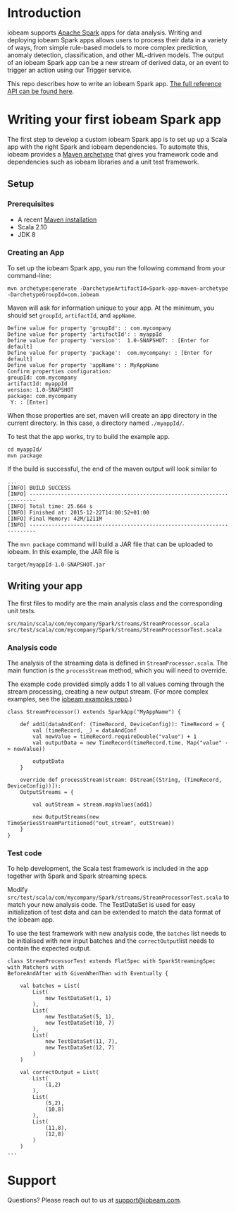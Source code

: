 # Introduction
iobeam supports [Apache Spark](http://spark.apache.org/) apps
for data analysis. Writing and deploying iobeam Spark apps allows users to
process their data in a variety of ways, from simple rule-based models to more
complex prediction, anomaly detection, classification, and other ML-driven
models. The output of an iobeam Spark app can be a new stream of derived data,
or an event to trigger an action using our Trigger service.

This repo describes how to write an iobeam Spark app. [The full reference API
can be found
here](http://docs.iobeam.com/lib/analyze/#com.iobeam.spark.streams.package).

# Writing your first iobeam Spark app
The first step to develop a custom iobeam
Spark app is to set up up a Scala app with the right Spark and iobeam
dependencies. To automate this, iobeam provides a [Maven
archetype](https://maven.apache.org/guides/introduction/introduction-to-archetypes.html)
that gives you framework code and dependencies such as iobeam libraries and a
unit test framework.

## Setup

### Prerequisites
* A recent [Maven installation](https://maven.apache.org/download.cgi#Installation)
* Scala 2.10
* JDK 8 

### Creating an App

To set up the iobeam Spark app, you run the following command from your command-line:

```
mvn archetype:generate -DarchetypeArtifactId=Spark-app-maven-archetype -DarchetypeGroupId=com.iobeam
```
Maven will ask for information unique to your app. At the minimum, you should set `groupId`,
`artifactId`, and `appName`.

```
Define value for property 'groupId': : com.mycompany
Define value for property 'artifactId': : myappId
Define value for property 'version':  1.0-SNAPSHOT: : [Enter for default] 
Define value for property 'package':  com.mycompany: : [Enter for default] 
Define value for property 'appName': : MyAppName
Confirm properties configuration:
groupId: com.mycompany
artifactId: myappId
version: 1.0-SNAPSHOT
package: com.mycompany
 Y: : [Enter]
```

When those properties are set, maven will create an app directory in the current directory. In this case, a directory named `./myappId/`. 

To test that the app works, try to build the example app.

```
cd myappId/
mvn package

```

If the build is successful, the end of the maven output will look similar to 
```
...
[INFO] BUILD SUCCESS
[INFO] ------------------------------------------------------------------------
[INFO] Total time: 25.664 s
[INFO] Finished at: 2015-12-22T14:00:52+01:00
[INFO] Final Memory: 42M/1211M
[INFO] ------------------------------------------------------------------------

```
The ```mvn package``` command will build a JAR file that can be uploaded to iobeam. In this example, the JAR file is 

```
target/myappId-1.0-SNAPSHOT.jar
```

## Writing your app
The first files to modify are the main analysis class and the corresponding unit tests.
```
src/main/scala/com/mycompany/Spark/streams/StreamProcessor.scala
src/test/scala/com/mycompany/Spark/streams/StreamProcessorTest.scala
```

### Analysis code
The analysis of the streaming data is defined in ```StreamProcessor.scala```. The main
function is the `processStream` method, which you will need to override. 

The example code provided simply adds 1 to all values coming through the stream processing,
creating a new output stream. (For more complex examples, see the [iobeam examples repo](https://github.com/iobeam/iobeam-spark-scala-examples).)

```
class StreamProcessor() extends SparkApp("MyAppName") {

    def add1(dataAndConf: (TimeRecord, DeviceConfig)): TimeRecord = {
        val (timeRecord, _) = dataAndConf
        val newValue = timeRecord.requireDouble("value") + 1
        val outputData = new TimeRecord(timeRecord.time, Map("value" -> newValue))

        outputData
    }

    override def processStream(stream: DStream[(String, (TimeRecord, DeviceConfig))]):
    OutputStreams = {

        val outStream = stream.mapValues(add1)

        new OutputStreams(new TimeSeriesStreamPartitioned("out_stream", outStream))
    }
}

```

### Test code
To help development, the Scala test framework is included in the
app together with Spark and Spark streaming specs.

Modify
```src/test/scala/com/mycompany/Spark/streams/StreamProcessorTest.scala``` to
match your new analysis code. The TestDataSet is used for easy initialization
of test data and can be extended to match the data format of the iobeam app.

To use the test framework with new analysis code, the ```batches``` list needs
to be initialised with new input batches and the ```correctOutput```list needs
to contain the expected output.

```
class StreamProcessorTest extends FlatSpec with SparkStreamingSpec with Matchers with
BeforeAndAfter with GivenWhenThen with Eventually {

    val batches = List(
        List(
            new TestDataSet(1, 1)
        ),
        List(
            new TestDataSet(5, 1),
            new TestDataSet(10, 7)
        ),
        List(
            new TestDataSet(11, 7),
            new TestDataSet(12, 7)
        )
    )

    val correctOutput = List(
        List(
            (1,2)
        ),
        List(
            (5,2),
            (10,8)
        ),
        List(
            (11,8),
            (12,8)
        )
    )
...
```

# Support
Questions? Please reach out to us at [support@iobeam.com](mailto:support@iobeam.com).